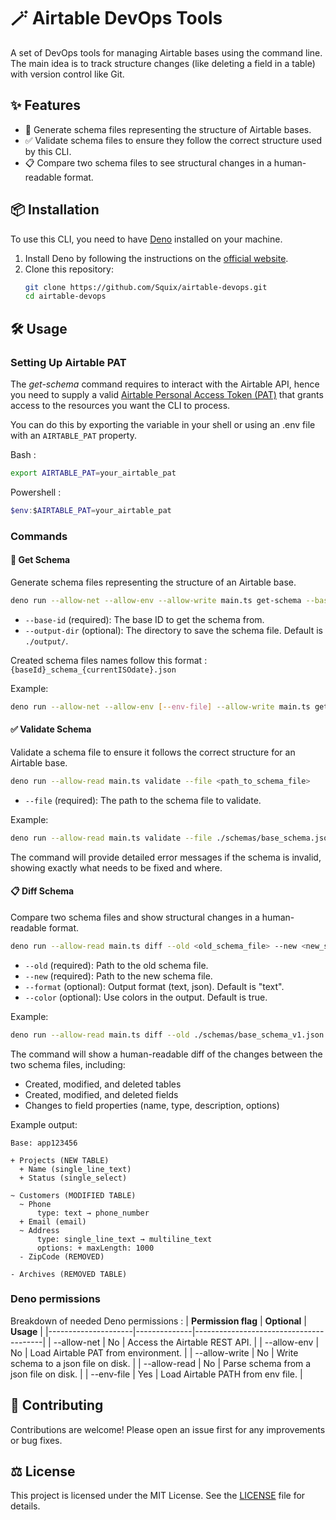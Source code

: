 # 🪄 Airtable DevOps Tools

A set of DevOps tools for managing Airtable bases using the command line. The main idea is to track structure changes (like deleting a field in a table) with version control like Git.

## ✨ Features

- 🔎 Generate schema files representing the structure of Airtable bases.
- ✅ Validate schema files to ensure they follow the correct structure used by this CLI.
- 📋 Compare two schema files to see structural changes in a human-readable format.

## 📦 Installation

To use this CLI, you need to have [Deno](https://deno.land/) installed on your machine.

1. Install Deno by following the instructions on the [official website](https://deno.land/manual/getting_started/installation).
2. Clone this repository:
    ```sh
    git clone https://github.com/Squix/airtable-devops.git
    cd airtable-devops
    ```

## 🛠️ Usage

### Setting Up Airtable PAT

The *get-schema* command requires to interact with the Airtable API, hence you need to supply a valid [Airtable Personal Access Token (PAT)](https://support.airtable.com/docs/creating-personal-access-tokens) that grants access to the resources you want the CLI to process.

You can do this by exporting the variable in your shell or using an .env file with an `AIRTABLE_PAT` property.

Bash :
```sh
export AIRTABLE_PAT=your_airtable_pat
```
Powershell :
```powershell
$env:$AIRTABLE_PAT=your_airtable_pat
```

### Commands

#### 🔎 Get Schema

Generate schema files representing the structure of an Airtable base.

```sh
deno run --allow-net --allow-env --allow-write main.ts get-schema --base-id <your_base_id> --output-dir <output_directory>
```

- `--base-id` (required): The base ID to get the schema from.
- `--output-dir` (optional): The directory to save the schema file. Default is `./output/`.

Created schema files names follow this format : `{baseId}_schema_{currentISOdate}.json`

Example:

```sh
deno run --allow-net --allow-env [--env-file] --allow-write main.ts get-schema --base-id app1234567890 --output-dir ./schemas/
```

#### ✅ Validate Schema

Validate a schema file to ensure it follows the correct structure for an Airtable base.

```sh
deno run --allow-read main.ts validate --file <path_to_schema_file>
```

- `--file` (required): The path to the schema file to validate.

Example:
```sh
deno run --allow-read main.ts validate --file ./schemas/base_schema.json
```

The command will provide detailed error messages if the schema is invalid, showing exactly what needs to be fixed and where.

#### 📋 Diff Schema

Compare two schema files and show structural changes in a human-readable format.

```sh
deno run --allow-read main.ts diff --old <old_schema_file> --new <new_schema_file> [--format <format>] [--color]
```

- `--old` (required): Path to the old schema file.
- `--new` (required): Path to the new schema file.
- `--format` (optional): Output format (text, json). Default is "text".
- `--color` (optional): Use colors in the output. Default is true.

Example:
```sh
deno run --allow-read main.ts diff --old ./schemas/base_schema_v1.json --new ./schemas/base_schema_v2.json
```

The command will show a human-readable diff of the changes between the two schema files, including:
- Created, modified, and deleted tables
- Created, modified, and deleted fields
- Changes to field properties (name, type, description, options)

Example output:
```
Base: app123456

+ Projects (NEW TABLE)
  + Name (single_line_text)
  + Status (single_select)

~ Customers (MODIFIED TABLE)
  ~ Phone
      type: text → phone_number
  + Email (email)
  ~ Address
      type: single_line_text → multiline_text
      options: + maxLength: 1000
  - ZipCode (REMOVED)

- Archives (REMOVED TABLE)
```
### Deno permissions
Breakdown of needed Deno permissions :
| **Permission flag** | **Optional** | **Usage**                              |
|---------------------|--------------|----------------------------------------|
| --allow-net         | No           | Access the Airtable REST API.          |
| --allow-env         | No           | Load Airtable PAT from environment.    |
| --allow-write       | No           | Write schema to a json file on disk.   |
| --allow-read        | No           | Parse schema from a json file on disk. |
| --env-file          | Yes          | Load Airtable PATH from env file.      |

## 🤝 Contributing

Contributions are welcome! Please open an issue first for any improvements or bug fixes.

## ⚖️ License

This project is licensed under the MIT License. See the [LICENSE](LICENSE.md) file for details.
